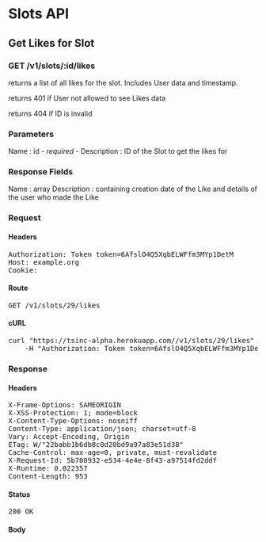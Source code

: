 # Slots API

## Get Likes for Slot

### GET /v1/slots/:id/likes

returns a list of all likes for the slot. Includes User data and timestamp.

returns 401 if User not allowed to see Likes data

returns 404 if ID is invalid

### Parameters

Name : id *- required -*
Description : ID of the Slot to get the likes for


### Response Fields

Name : array
Description : containing creation date of the Like and details of the user who made the Like

### Request

#### Headers

<pre>Authorization: Token token=6AfslO4Q5XqbELWFfm3MYp1DetM
Host: example.org
Cookie: </pre>

#### Route

<pre>GET /v1/slots/29/likes</pre>

#### cURL

<pre class="request">curl &quot;https://tsinc-alpha.herokuapp.com//v1/slots/29/likes&quot; -X GET \
	-H &quot;Authorization: Token token=6AfslO4Q5XqbELWFfm3MYp1DetM&quot;</pre>

### Response

#### Headers

<pre>X-Frame-Options: SAMEORIGIN
X-XSS-Protection: 1; mode=block
X-Content-Type-Options: nosniff
Content-Type: application/json; charset=utf-8
Vary: Accept-Encoding, Origin
ETag: W/&quot;22babb1b6db8c0d20bd9a97a83e51d38&quot;
Cache-Control: max-age=0, private, must-revalidate
X-Request-Id: 5b700932-e534-4e4e-8f43-a97514fd2ddf
X-Runtime: 0.022357
Content-Length: 953</pre>

#### Status

<pre>200 OK</pre>

#### Body

```javascript

```
